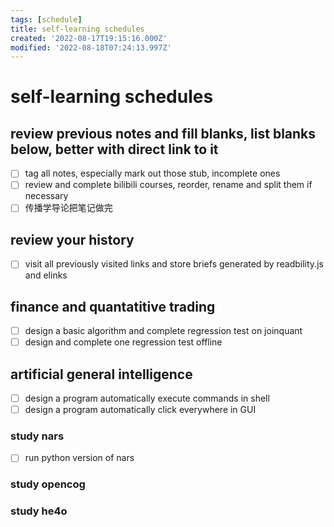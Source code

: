 ```yaml
---
tags: [schedule]
title: self-learning schedules
created: '2022-08-17T19:15:16.000Z'
modified: '2022-08-18T07:24:13.997Z'
---
```


# self-learning schedules

## review previous notes and fill blanks, list blanks below, better with direct link to it
- [ ] tag all notes, especially mark out those stub, incomplete ones
- [ ] review and complete bilibili courses, reorder, rename and split them if necessary
- [ ] 传播学导论把笔记做完

## review your history
- [ ] visit all previously visited links and store briefs generated by readbility.js and elinks

## finance and quantatitive trading
- [ ] design a basic algorithm and complete regression test on joinquant
- [ ] design and complete one regression test offline

## artificial general intelligence
- [ ] design a program automatically execute commands in shell
- [ ] design a program automatically click everywhere in GUI
### study nars
- [ ] run python version of nars
### study opencog
### study he4o
